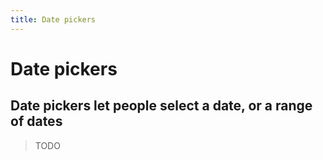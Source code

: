```yaml
---
title: Date pickers
---
```


# Date pickers

## Date pickers let people select a date, or a range of dates

> TODO
